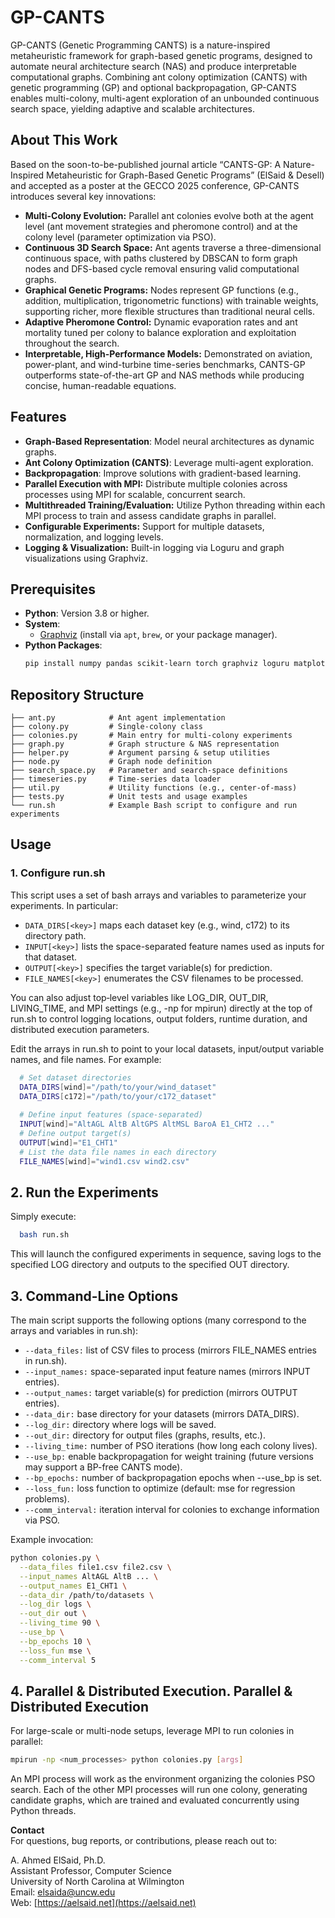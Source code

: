 # GP-CANTS

GP-CANTS (Genetic Programming CANTS) is a nature-inspired metaheuristic framework for graph-based genetic programs, designed to automate neural architecture search (NAS) and produce interpretable computational graphs. Combining ant colony optimization (CANTS) with genetic programming (GP) and optional backpropagation, GP-CANTS enables multi-colony, multi-agent exploration of an unbounded continuous search space, yielding adaptive and scalable architectures.

## About This Work
Based on the soon-to-be-published journal article “CANTS-GP: A Nature-Inspired Metaheuristic for Graph-Based Genetic Programs” (ElSaid & Desell) and accepted as a poster at the GECCO 2025 conference, GP-CANTS introduces several key innovations:

  - **Multi-Colony Evolution:** Parallel ant colonies evolve both at the agent level (ant movement strategies and pheromone control) and at the colony level (parameter optimization via PSO).
  - **Continuous 3D Search Space:** Ant agents traverse a three-dimensional continuous space, with paths clustered by DBSCAN to form graph nodes and DFS-based cycle removal ensuring valid computational graphs.
  - **Graphical Genetic Programs:** Nodes represent GP functions (e.g., addition, multiplication, trigonometric functions) with trainable weights, supporting richer, more flexible structures than traditional neural cells.
  - **Adaptive Pheromone Control:** Dynamic evaporation rates and ant mortality tuned per colony to balance exploration and exploitation throughout the search.
  - **Interpretable, High-Performance Models:** Demonstrated on aviation, power-plant, and wind-turbine time-series benchmarks, CANTS-GP outperforms state-of-the-art GP and NAS methods while producing concise, human-readable equations.

## Features
  - **Graph-Based Representation**: Model neural architectures as dynamic graphs.  
  - **Ant Colony Optimization (CANTS)**: Leverage multi-agent exploration.  
  - **Backpropagation**: Improve solutions with gradient-based learning.  
  - **Parallel Execution with MPI:** Distribute multiple colonies across processes using MPI for scalable, concurrent search.
  - **Multithreaded Training/Evaluation:** Utilize Python threading within each MPI process to train and assess candidate graphs in parallel.
  - **Configurable Experiments:** Support for multiple datasets, normalization, and logging levels.
  - **Logging & Visualization:** Built-in logging via Loguru and graph visualizations using Graphviz.



## Prerequisites

- **Python**: Version 3.8 or higher.  
- **System**:  
  - [Graphviz](https://graphviz.org/) (install via `apt`, `brew`, or your package manager).  
- **Python Packages**:  
  ```bash
  pip install numpy pandas scikit-learn torch graphviz loguru matplotlib
  ```

## Repository Structure


    ├── ant.py            # Ant agent implementation
    ├── colony.py         # Single-colony class
    ├── colonies.py       # Main entry for multi-colony experiments
    ├── graph.py          # Graph structure & NAS representation
    ├── helper.py         # Argument parsing & setup utilities
    ├── node.py           # Graph node definition
    ├── search_space.py   # Parameter and search-space definitions
    ├── timeseries.py     # Time-series data loader
    ├── util.py           # Utility functions (e.g., center-of-mass)
    ├── tests.py          # Unit tests and usage examples
    └── run.sh            # Example Bash script to configure and run experiments


## Usage
### 1. Configure run.sh

This script uses a set of bash arrays and variables to parameterize your experiments. In particular:

- `DATA_DIRS[<key>]` maps each dataset key (e.g., wind, c172) to its directory path.
- `INPUT[<key>]` lists the space-separated feature names used as inputs for that dataset.
- `OUTPUT[<key>]` specifies the target variable(s) for prediction.
- `FILE_NAMES[<key>]` enumerates the CSV filenames to be processed.

You can also adjust top‑level variables like LOG_DIR, OUT_DIR, LIVING_TIME, and MPI settings (e.g., -np for mpirun) directly at the top of run.sh to control logging locations, output folders, runtime duration, and distributed execution parameters.

Edit the arrays in run.sh to point to your local datasets, input/output variable names, and file names. For example:

  ```bash
    # Set dataset directories
    DATA_DIRS[wind]="/path/to/your/wind_dataset"
    DATA_DIRS[c172]="/path/to/your/c172_dataset"
    
    # Define input features (space-separated)
    INPUT[wind]="AltAGL AltB AltGPS AltMSL BaroA E1_CHT2 ..."
    # Define output target(s)
    OUTPUT[wind]="E1_CHT1"
    # List the data file names in each directory
    FILE_NAMES[wind]="wind1.csv wind2.csv"
```
## 2. Run the Experiments

Simply execute:

```bash
  bash run.sh
```

This will launch the configured experiments in sequence, saving logs to the specified LOG directory and outputs to the specified OUT directory.

## 3. Command-Line Options

The main script supports the following options (many correspond to the arrays and variables in run.sh):

- `--data_files:` list of CSV files to process (mirrors FILE_NAMES entries in run.sh).
- `--input_names:` space-separated input feature names (mirrors INPUT entries).
- `--output_names:` target variable(s) for prediction (mirrors OUTPUT entries).
- `--data_dir:` base directory for your datasets (mirrors DATA_DIRS).
- `--log_dir:` directory where logs will be saved.
- `--out_dir:` directory for output files (graphs, results, etc.).
- `--living_time:` number of PSO iterations (how long each colony lives).
- `--use_bp:` enable backpropagation for weight training (future versions may support a BP-free CANTS mode).
- `--bp_epochs:` number of backpropagation epochs when --use_bp is set.
- `--loss_fun:` loss function to optimize (default: mse for regression problems).
- `--comm_interval:` iteration interval for colonies to exchange information via PSO.

Example invocation:

```bash
python colonies.py \
  --data_files file1.csv file2.csv \
  --input_names AltAGL AltB ... \
  --output_names E1_CHT1 \
  --data_dir /path/to/datasets \
  --log_dir logs \
  --out_dir out \
  --living_time 90 \
  --use_bp \
  --bp_epochs 10 \
  --loss_fun mse \
  --comm_interval 5
```

## 4. Parallel & Distributed Execution. Parallel & Distributed Execution

For large-scale or multi-node setups, leverage MPI to run colonies in parallel:

```bash
mpirun -np <num_processes> python colonies.py [args]
```


An MPI process will work as the environment organizing the colonies PSO search. Each of the other MPI processes will run one colony, generating candidate graphs, which are trained and evaluated concurrently using Python threads.

**Contact**  
For questions, bug reports, or contributions, please reach out to:  

A. Ahmed ElSaid, Ph.D.  
Assistant Professor, Computer Science  
University of North Carolina at Wilmington  
Email: [elsaida@uncw.edu](mailto:elsaida@uncw.edu)  
Web: [https://aelsaid.net](https://aelsaid.net)  

